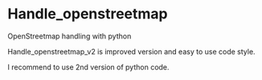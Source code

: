 # Handle_openstreetmap
OpenStreetmap handling with python

Handle_openstreetmap_v2 is improved version and easy to use code style.

I recommend to use 2nd version of python code.
